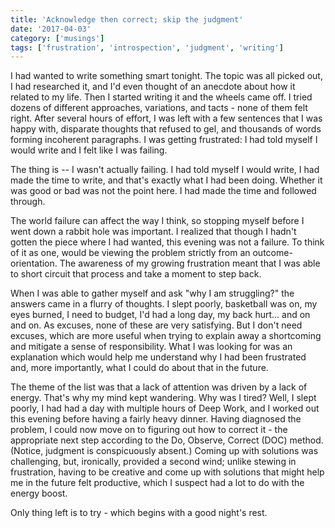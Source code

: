 ```yaml
---
title: 'Acknowledge then correct; skip the judgment'
date: '2017-04-03'
category: ['musings']
tags: ['frustration', 'introspection', 'judgment', 'writing']
---
```


I had wanted to write something smart tonight. The topic was all picked out, I had researched it, and I'd even thought of an anecdote about how it related to my life. Then I started writing it and the wheels came off. I tried dozens of different approaches, variations, and tacts - none of them felt right. After several hours of effort, I was left with a few sentences that I was happy with, disparate thoughts that refused to gel, and thousands of words forming incoherent paragraphs. I was getting frustrated: I had told myself I would write and I felt like I was failing.

The thing is -- I wasn't actually failing. I had told myself I would write, I had made the time to write, and that's exactly what I had been doing. Whether it was good or bad was not the point here. I had made the time and followed through.

The world failure can affect the way I think, so stopping myself before I went down a rabbit hole was important. I realized that though I hadn't gotten the piece where I had wanted, this evening was not a failure. To think of it as one, would be viewing the problem strictly from an outcome-orientation. The awareness of my growing frustration meant that I was able to short circuit that process and take a moment to step back.

When I was able to gather myself and ask "why I am struggling?" the answers came in a flurry of thoughts. I slept poorly, basketball was on, my eyes burned, I need to budget, I'd had a long day, my back hurt... and on and on. As excuses, none of these are very satisfying. But I don't need excuses, which are more useful when trying to explain away a shortcoming and mitigate a sense of responsibility. What I was looking for was an explanation which would help me understand why I had been frustrated and, more importantly, what I could do about that in the future.

The theme of the list was that a lack of attention was driven by a lack of energy. That's why my mind kept wandering. Why was I tired? Well, I slept poorly, I had had a day with multiple hours of Deep Work, and I worked out this evening before having a fairly heavy dinner. Having diagnosed the problem, I could now move on to figuring out how to correct it - the appropriate next step according to the Do, Observe, Correct (DOC) method. (Notice, judgment is conspicuously absent.) Coming up with solutions was challenging, but, ironically, provided a second wind; unlike stewing in frustration, having to be creative and come up with solutions that might help me in the future felt productive, which I suspect had a lot to do with the energy boost.

Only thing left is to try - which begins with a good night's rest.
